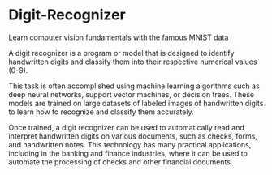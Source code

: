 # Digit-Recognizer
Learn computer vision fundamentals with the famous MNIST data

A digit recognizer is a program or model that is designed to identify handwritten digits and classify them into their respective numerical values (0-9).

This task is often accomplished using machine learning algorithms such as deep neural networks, support vector machines, or decision trees. These models are trained on large datasets of labeled images of handwritten digits to learn how to recognize and classify them accurately.

Once trained, a digit recognizer can be used to automatically read and interpret handwritten digits on various documents, such as checks, forms, and handwritten notes. This technology has many practical applications, including in the banking and finance industries, where it can be used to automate the processing of checks and other financial documents.
